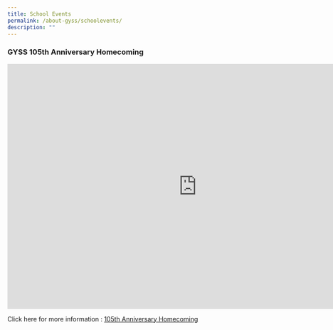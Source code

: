 ```yaml
---
title: School Events
permalink: /about-gyss/schoolevents/
description: ""
---
```

### GYSS 105th Anniversary Homecoming 

<iframe src="https://docs.google.com/presentation/d/e/2PACX-1vSNX_zta5xkVx7mNL7ETmnb2kkD5x7wc-cbJYUIaLViGFW6-_PREd2iOxATAhxsaA/embed?start=true&loop=true&delayms=10000" frameborder="0" width="850" height="550"></iframe>

Click here for more information : [105th Anniversary Homecoming](https://sites.google.com/moe.edu.sg/gysshomecoming2023/home?authuser=1)


